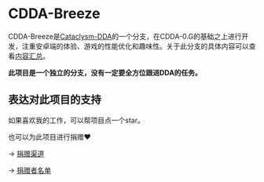 # CDDA-Breeze

CDDA-Breeze是[Cataclysm-DDA](https://github.com/CleverRaven/Cataclysm-DDA)的一个分支，在CDDA-0.G的基础之上进行开发，注重安卓端的体验、游戏的性能优化和趣味性。关于此分支的具体内容可以查看[内容汇总](./doc/内容汇总.md)。

**此项目是一个独立的分支，没有一定要全方位跟进DDA的任务。**

## 表达对此项目的支持

如果喜欢我的工作，可以帮项目点一个star。

也可以为此项目进行捐赠❤️

-> [捐赠渠道](./文件存放/捐赠渠道.md)

-> [捐赠者名单](./文件存放/捐赠者名单.md)